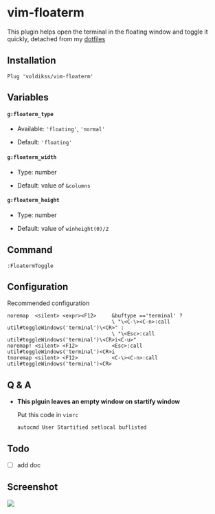 # vim-floaterm

This plugin helps open the terminal in the floating window and toggle it quickly, detached from my [dotfiles](https://github.com/voldikss/dotfiles)

## Installation

```vim
Plug 'voldikss/vim-floaterm'
```

## Variables

#### **`g:floaterm_type`**

- Available: `'floating'`, `'normal'`

- Default: `'floating'`

#### **`g:floaterm_width`**

- Type: number

- Default: value of `&columns`

#### **`g:floaterm_height`**

- Type: number

- Default: value of `winheight(0)/2`

## Command

```
:FloatermToggle
```

## Configuration

Recommended configuration

```vim
noremap  <silent> <expr><F12>     &buftype =='terminal' ?
                                  \ "\<C-\><C-n>:call util#toggleWindows('terminal')\<CR>" :
                                  \ "\<Esc>:call util#toggleWindows('terminal')\<CR>i<C-u>"
noremap! <silent> <F12>           <Esc>:call util#toggleWindows('terminal')<CR>i
tnoremap <silent> <F12>           <C-\><C-n>:call util#toggleWindows('terminal')<CR>
```

## Q & A

- **This plguin leaves an empty window on startify window**

    Put this code in `vimrc`
    ```vim
    autocmd User Startified setlocal buflisted
    ```

## Todo

- [ ] add doc

## Screenshot

![](https://user-images.githubusercontent.com/20282795/62412186-8c006680-b631-11e9-842b-1fffda64d926.gif)
